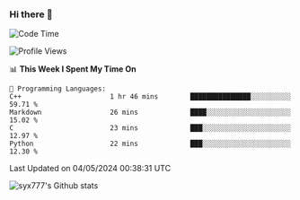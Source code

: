 ### Hi there 👋

<!--
**syx777/syx777** is a ✨ _special_ ✨ repository because its `README.md` (this file) appears on your GitHub profile.

Here are some ideas to get you started:

- 🔭 I’m currently working on ...
- 🌱 I’m currently learning ...
- 👯 I’m looking to collaborate on ...
- 🤔 I’m looking for help with ...
- 💬 Ask me about ...
- 📫 How to reach me: ...
- 😄 Pronouns: ...
- ⚡ Fun fact: ...
-->
<!--START_SECTION:waka-->
![Code Time](http://img.shields.io/badge/Code%20Time-67%20hrs%209%20mins-blue)

![Profile Views](http://img.shields.io/badge/Profile%20Views-0-blue)

📊 **This Week I Spent My Time On** 

```text
💬 Programming Languages: 
C++                      1 hr 46 mins        ███████████████░░░░░░░░░░   59.71 % 
Markdown                 26 mins             ████░░░░░░░░░░░░░░░░░░░░░   15.02 % 
C                        23 mins             ███░░░░░░░░░░░░░░░░░░░░░░   12.97 % 
Python                   22 mins             ███░░░░░░░░░░░░░░░░░░░░░░   12.30 % 
```


 Last Updated on 04/05/2024 00:38:31 UTC
<!--END_SECTION:waka-->

![syx777's Github stats](https://github-readme-stats.vercel.app/api?username=syx777&show_icons=true)

